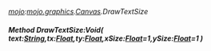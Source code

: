 _[mojo](../../modules/mojo/mojo-module.md):[mojo.graphics](../../modules/mojo/mojo-graphics.md).[Canvas](../../modules/mojo/mojo-graphics-canvas.md).DrawTextSize_
##### Method DrawTextSize:Void( text:[String](../../modules/wonkey/wonkey-types-string.md),tx:[Float](../../modules/wonkey/wonkey-types-float.md),ty:[Float](../../modules/wonkey/wonkey-types-float.md),xSize:[Float](../../modules/wonkey/wonkey-types-float.md)=1,ySize:[Float](../../modules/wonkey/wonkey-types-float.md)=1 )
